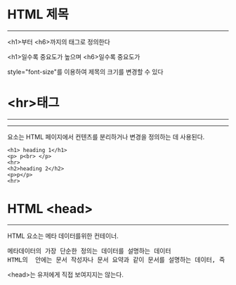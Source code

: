 # HTML 제목
--------------------

\<h1>부터 \<h6>까지의 태그로 정의한다

\<h1>일수록 중요도가 높으며 \<h6>일수록 중요도가 

style="font-size"를 이용하여 제목의 크기를 변경할 수 있다

# \<hr>태그
------------------

<hr>요소는 HTML 페이지에서 컨텐츠를 분리하거나 변경을 정의하는 데 사용된다.

```
<h1> heading 1</h1>
<p> p<br> </p>
<hr>
<h2>heading 2</h2>
<p>p</p>
<hr>
```

# HTML \<head>
------------------------
HTML <head>요소는 메타 데이터를위한 컨테이너. 

<pre>
메타데이터의 가장 단순한 정의는 데이터를 설명하는 데이터
HTML의 <head> 안에는 문서 작성자나 문서 요약과 같이 문서를 설명하는 데이터, 즉 메타데이터를 넣을 수 있습니다.
</pre>

\<head>는 유저에게 직접 보여지지는 않는다.
